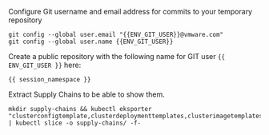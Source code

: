 Configure Git username and email address for commits to your temporary repository
```execute
git config --global user.email "{{ENV_GIT_USER}}@vmware.com"
git config --global user.name {{ENV_GIT_USER}}
```

Create a public repository with the following name for GIT user `{{ ENV_GIT_USER }}` here:
```copy
{{ session_namespace }}
```

Extract Supply Chains to be able to show them.
```execute
mkdir supply-chains && kubectl eksporter "clusterconfigtemplate,clusterdeploymenttemplates,clusterimagetemplates,clusterruntemplates,clustersourcetemplates,clustersupplychains,clustertemplates" | kubectl slice -o supply-chains/ -f-
``` 